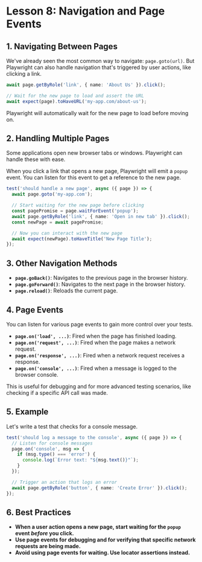 # Lesson 8: Navigation and Page Events

## 1. Navigating Between Pages

We've already seen the most common way to navigate: `page.goto(url)`. But Playwright can also handle navigation that's triggered by user actions, like clicking a link.

```typescript
await page.getByRole('link', { name: 'About Us' }).click();

// Wait for the new page to load and assert the URL
await expect(page).toHaveURL('my-app.com/about-us');
```

Playwright will automatically wait for the new page to load before moving on.

## 2. Handling Multiple Pages

Some applications open new browser tabs or windows. Playwright can handle these with ease.

When you click a link that opens a new page, Playwright will emit a `popup` event. You can listen for this event to get a reference to the new page.

```typescript
test('should handle a new page', async ({ page }) => {
  await page.goto('my-app.com');

  // Start waiting for the new page before clicking
  const pagePromise = page.waitForEvent('popup');
  await page.getByRole('link', { name: 'Open in new tab' }).click();
  const newPage = await pagePromise;

  // Now you can interact with the new page
  await expect(newPage).toHaveTitle('New Page Title');
});
```

## 3. Other Navigation Methods

-   **`page.goBack()`**: Navigates to the previous page in the browser history.
-   **`page.goForward()`**: Navigates to the next page in the browser history.
-   **`page.reload()`**: Reloads the current page.

## 4. Page Events

You can listen for various page events to gain more control over your tests.

-   **`page.on('load', ...)`**: Fired when the page has finished loading.
-   **`page.on('request', ...)`**: Fired when the page makes a network request.
-   **`page.on('response', ...)`**: Fired when a network request receives a response.
-   **`page.on('console', ...)`**: Fired when a message is logged to the browser console.

This is useful for debugging and for more advanced testing scenarios, like checking if a specific API call was made.

## 5. Example

Let's write a test that checks for a console message.

```typescript
test('should log a message to the console', async ({ page }) => {
  // Listen for console messages
  page.on('console', msg => {
    if (msg.type() === 'error') {
      console.log(`Error text: "${msg.text()}"`);
    }
  });

  // Trigger an action that logs an error
  await page.getByRole('button', { name: 'Create Error' }).click();
});
```

## 6. Best Practices

-   **When a user action opens a new page, start waiting for the `popup` event *before* you click.**
-   **Use page events for debugging and for verifying that specific network requests are being made.**
-   **Avoid using page events for waiting. Use locator assertions instead.**
